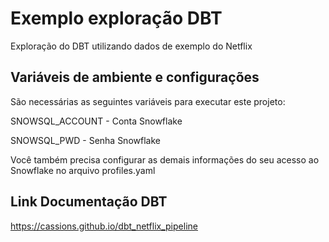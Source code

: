 # Exemplo exploração DBT
Exploração do DBT utilizando dados de exemplo do Netflix

## Variáveis de ambiente e configurações
São necessárias as seguintes variáveis para executar este projeto:

SNOWSQL_ACCOUNT - Conta Snowflake

SNOWSQL_PWD - Senha Snowflake

Você também precisa configurar as demais informações do seu acesso ao Snowflake no arquivo profiles.yaml

## Link Documentação DBT
https://cassions.github.io/dbt_netflix_pipeline